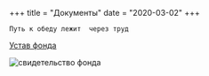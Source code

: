 +++
title = "Дoкументы"
date = "2020-03-02"
+++

``` 
Путь к обеду лежит  через труд 
```

[Устав фонда](/pdf/ustav.jpg)

![свидетельство фонда](/img/doc1.jpg)
    

